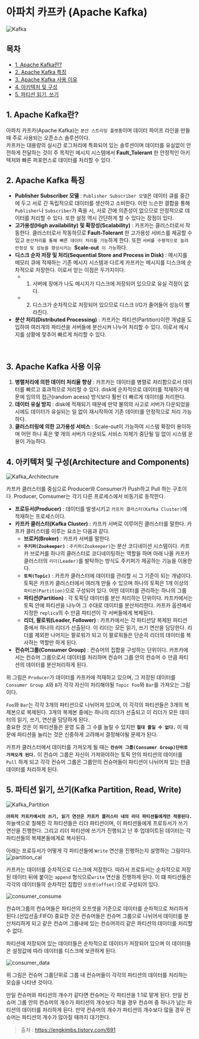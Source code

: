 # 아파치 카프카 (Apache Kafka)

![Kafka](./img/2023_05_30/kafka.png)

## **목차**
- [1. Apache Kafka란?](#1)
- [2. Apache Kafka 특징](#2)
- [3. Apache Kafka 사용 이유](#3)
- [4. 아키텍처 및 구성](#4)
- [5. 파티션 읽기, 쓰기](#5)

## 1. Apache Kafka란? <a id="1"></a>

아파치 카프카(Apache Kafka)는 `분산 스트리밍 플랫폼`이며 데이터 파이프 라인을 만들 때 주로 사용되는 오픈소스 솔루션이다.  
카프카는 대용량의 실시간 로그처리에 특화되어 있는 솔루션이며 데이터를 유실없이 안전하게 전달하는 것이 주 목적인 메시지 시스템에서 **Fault_Tolerant** 한 안정적인 아키텍처와 빠른 퍼포먼스로 데이터를 처리할 수 있다.
`

## 2. Apache Kafka 특징 <a id="2"></a>

 - **Publisher Subscriber 모델** : `Publisher Subscriber 모델`은 데이터 큐를 중간에 두고 서로 간 독립적으로 데이터를 생산하고 소비한다. 이런 느슨한 결합을 통해 `Publisher`나 `Subscriber`가 죽을 시, 서로 간에 의존성이 없으므로 안정적으로 데이터를 처리할 수 있다. 또한 설정 역시 간단하게 할 수 있다는 장점이 있다.
 - **고가용성(High availability) 및 확장성(Scalability)** : 카프카는 클러스터로서 작동한다. 클러스터로서 작동하므로 **Fault-Tolerant** 한 고가용성 서비스를 제공할 수 있고 `분산처리를 통해 빠른 데이터 처리를 가능`하게 한다. 또한 `서버를 수평적으로 늘려 안정성 및 성능을 향상시키는 `**Scale-out**` 이 가능`하다.
 - **디스크 순차 저장 및 처리(Sequential Store and Process in Disk)** : 메시지를 메모리 큐에 적재하는 기존 메시지 시스템과 다르게 카프카는 메시지를 디스크에 순차적으로 저장한다. 이로서 얻는 이점은 두가지이다.
    - 1. 서버에 장애가 나도 메시지가 디스크에 저장되어 있으므로 유실 걱정이 없다.
    - 2. 디스크가 순차적으로 저장되어 있으므로 디스크 I/O가 줄어들어 성능이 빨라진다.
 - **분산 처리(Distributed Processing)** : 카프카는 파티션(Partition)이란 개념을 도입하여 여러개의 파티션을 서버들에 분산시켜 나누어 처리할 수 있다. 이로서 메시지를 상황에 맞추어 빠르게 처리할 수 있다.


 <br/>

## 3. Apache Kafka 사용 이유 <a id="3"></a>
1. **병렬처리에 의한 데이터 처리율 향상** : 카프카는 데이터를 병렬로 처리함으로서 데이터를 빠르고 효과적으로 처리할 수 있다. disk에 순차적으로 데이터를 적재하기 때문에 임의의 접근(random acess) 방식보다 훨씬 더 빠르게 데이터를 처리한다.
2. **데이터 유실 방지** : disk에 적재되기 때문에 만약 불의의 사고로 서버가 다운되었을 시에도 데이터가 유실되는 일 없이 재시작하여 기존 데이터를 안정적으로 처리 가능하다.
3. **클러스터링에 의한 고가용성 서비스** : Scale-out이 가능하여 시스템 확장이 용이하며 어떤 하나 혹은 몇 개의 서버가 다운되도 서비스 자체가 중단될 일 없이 시스템 운용이 가능하다.


## 4. 아키텍처 및 구성(Architecture and Components) <a id="4"></a>
![Kafka_Architecture](./img/2023_05_30/Kafka_Architecture.png)

카프카 클러스터를 중심으로 Producer와 Consumer가 Push하고 Pull 하는 구조이다. Producer, Comsumer는 각기 다른 프로세스에서 비동기로 동작한다.

- **프로듀서(Producer)** : 데이터를 발생시키고 `카프카 클러스터(Kafka Cluster)`에 적재하는 프로세스이다.
- **카프카 클러스터(Kafka Cluster)** : 카프카 서버로 이루어진 클러스터를 말한다. 카프카 클러스터를 이루는 요소는 다음과 같다.
    - **브로커(Broker)** : 카프카 서버를 말한다.
    - **`주키퍼(Zookeeper)`** : `주키퍼(Zookeeper)`는 분산 코디네이션 시스템이다. 카프카 브로커를 하나의 클러스터로 코디네이팅하는 역할을 하며 아래 나올 카프카 클러스터의 `리더(Leader)`를 발탁하는 방식도 주키퍼가 제공하는 기능을 이용한다.
    - **`토픽(Topic)`** : 카프카 클러스터에 데이터를 관리할 시 그 기준이 되는 개념이다. 토픽은 카프카 클러스터에서 여러개 만들 수 있으며 하나의 토픽은 1개 이상의 `파티션(Partition)`으로 구성되어 있다. 어떤 데이터를 관리하는 하나의 그룹
    - **파티션(Partition)** : 각 토픽당 데이터를 분산 처리하는 단위이다. 카프카에서는 토픽 안에 파티션을 나누어 그 수대로 데이터를 분산처리한다. 카프카 옵션에서 지정한 `replica`의 수 만큼 파티션이 각 서버들에게 복제된다.
    - **리더, 팔로워(Leader, Follower)** : 카프카에서는 각 파티션당 복제된 파티션 중에서 하나의 리더가 선출된다. 이 리더는 모든 읽기, 쓰기 연산을 담당한다. 리더를 제외한 나머지는 팔로워가 되고 이 팔로워들은 단순히 리더의 데이터를 복사하는 역할만 하게 된다.
- **컨슈머그룹(Consumer Group)** : 컨슈머의 집합을 구성하는 단위이다. 카프카에서는 컨슈머 그룹으로서 데이터를 처리하며 컨슈머 그룹 안의 컨슈머 수 만큼 파티션의 데이터를 분산처리하게 된다.

위 그림은 `Producer`가 데이터를 카프카에 적재하고 있으며, 그 저장된 데이터를 `Consumer Group A`와 `B`가 각각 자신이 처리해야될 `Topic Foo`와 `Bar`를 가져오는 그림이다.

`Foo`와 `Bar`는 각각 3개의 파티션으로 나뉘어져 있으며, 이 각각의 파티션들은 3개의 복제본으로 복제된다. 3개의 복제본 중에는 하나의 리더가 선출되고 이 리더가 모든 데이터의 읽기, 쓰기, 연산을 담당하게 된다.  
중요한 것은 이 파티션들은 운영 도중 그 수를 늘릴 수 있지만 **`절대 줄일 수 없다.`** 이 때문에 파티션을 늘리는 것은 신중하게 고려해서 결정해야될 문제가 된다.

카프카 클러스터에서 데이터를 가져오게 될 때는 **`컨슈머 그룹(Consumer Group)단위로 가져오게 된다.`** 이 컨슈머 그룹은 자신이 가져와야하는 토픽 안의 파티션의 데이터를 `Pull` 하게 되고 각각 컨슈머 그룹은 그룹안의 컨슈머들이 파티션이 나뉘어져 있는 만큼 데이터를 처리하게 된다.


## 5. 파티션 읽기, 쓰기(Kafka Partition, Read, Write) <a id="5"></a>
![Kafka_Partition](./img/2023_05_30/Kafka_Partition.png)

**`아파치 카프카에서의 쓰기, 읽기 연산은 카프카 클러스터 내의 리더 파티션들에게만 적용된다.`** 하늘색으로 칠해진 각 파티션들은 리더 파티션이며, 이 파티션들에게 프로듀서가 쓰기 연산을 진행한다. 그리고 리더 파티션에 쓰기가 진행되고 난 후 업데이트된 데이터는 각 파티션들의 복제본들에게로 복사된다.

아래는 프로듀서가 어떻게 각 파티션들에 `Write` 연산을 진행하는지 설명하는 그림이다.
![partition_cal](./img/2023_05_30/partition_cal.png)

카프카는 데이터를 순차적으로 디스크에 저장한다. 따라서 프로듀서는 순차적으로 저장된 데이터 뒤에 붙이는 `append` 형식으로`write` 연산을 진행하게 된다. 이 떄 파티션들은 각각의 데이터들의 순차적인 집합인 `오프셋(offset)`으로 구성되어 있다.

![consumer_consume](./img/2023_05_30/consumer_consume.png)

컨슈머그룹의 컨슈머들은 파티션의 오프셋을 기준으로 데이터를 순차적으로 처리하게 된다.(선입선출:FIFO) 중요한 것은 컨슈머들은 컨슈머 그룹으로 나뉘어서 데이터를 분산처리하게 되고 같은 컨슈머 그룹내에 있는 컨슈머끼리 같은 파티션의 데이터를 처리할 수 없다.

파티션에 저장되어 있는 데이터들은 순차적으로 데이터가 저장되어 있으며 이 데이터들은 설정값에 따라 데이터를 디스크에 보관하게 된다.

![consumer_data](./img/2023_05_30/consumer_data.png)

위 그림은 컨슈머 그룹단위로 그룹 내 컨슈머들이 각각의 파티션의 데이터를 처리하는 모습을 나타낸 것이다.

만일 컨슈머와 파티션의 개수가 같다면 컨슈머는 각 파티션을 1:1로 맡게 된다. 만일 컨슈머 그룹 안의 컨슈머의 개수가 파티션의 개수보다 적을 경우 컨슈머 중 하나가 남는 파티션의 데이터를 처리하게 된다. 만약 컨슈머의 개수가 파티션의 개수보다 많을 경우 컨슈머는 파티션의 개수가 많아질 때까지 대기한다.



> 출처 : https://engkimbs.tistory.com/691